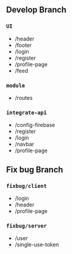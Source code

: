 ## Develop Branch

### `UI`
- /header
- /footer
- /login
- /register
- /profile-page
- /feed

### `module`
- /routes

### `integrate-api`
- /config-firebase
- /register
- /login
- /navbar
- /profile-page

## Fix bug Branch

### `fixbug/client`
- /login
- /header
- /profile-page

### `fixbug/server`
- /user
- /single-use-token
